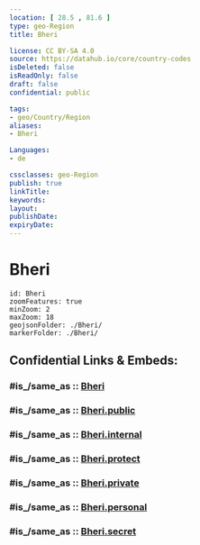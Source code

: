 ```yaml
---
location: [ 28.5 , 81.6 ] 
type: geo-Region
title: Bheri

license: CC BY-SA 4.0
source: https://datahub.io/core/country-codes
isDeleted: false
isReadOnly: false
draft: false
confidential: public

tags:
- geo/Country/Region
aliases:
- Bheri

Languages:
- de

cssclasses: geo-Region
publish: true
linkTitle: 
keywords: 
layout: 
publishDate: 
expiryDate: 
---
```


# Bheri

```leaflet
id: Bheri
zoomFeatures: true 
minZoom: 2 
maxZoom: 18
geojsonFolder: ./Bheri/
markerFolder: ./Bheri/
```


## Confidential Links & Embeds: 

### #is_/same_as :: [Bheri](/_Standards/Earth/Continent/Asia/Asia~South/Nepal/Regions~Nepal/Nepal~Mid-West/counties~Mid-Western/Bheri.md) 

### #is_/same_as :: [Bheri.public](/_public/Earth/Continent/Asia/Asia~South/Nepal/Regions~Nepal/Nepal~Mid-West/counties~Mid-Western/Bheri.public.md) 

### #is_/same_as :: [Bheri.internal](/_internal/Earth/Continent/Asia/Asia~South/Nepal/Regions~Nepal/Nepal~Mid-West/counties~Mid-Western/Bheri.internal.md) 

### #is_/same_as :: [Bheri.protect](/_protect/Earth/Continent/Asia/Asia~South/Nepal/Regions~Nepal/Nepal~Mid-West/counties~Mid-Western/Bheri.protect.md) 

### #is_/same_as :: [Bheri.private](/_private/Earth/Continent/Asia/Asia~South/Nepal/Regions~Nepal/Nepal~Mid-West/counties~Mid-Western/Bheri.private.md) 

### #is_/same_as :: [Bheri.personal](/_personal/Earth/Continent/Asia/Asia~South/Nepal/Regions~Nepal/Nepal~Mid-West/counties~Mid-Western/Bheri.personal.md) 

### #is_/same_as :: [Bheri.secret](/_secret/Earth/Continent/Asia/Asia~South/Nepal/Regions~Nepal/Nepal~Mid-West/counties~Mid-Western/Bheri.secret.md)


